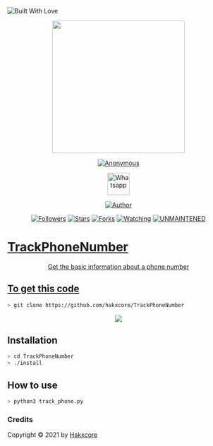 <p align="left">
  <a><img title="Built With Love" src="https://forthebadge.com/images/badges/built-with-love.svg" ></a>
 </p>
<p align="center">
  <img src="https://raw.githubusercontent.com/hakxcore/TrackPhoneNumber/main/media/TrackPhoneNumber.png" width="300" height="300"/>
</p>
<p align="center">
<a href="#"><img title="Anonymous" src="https://img.shields.io/badge/-%20TrackPhoneNumber-green%3FcolorA%3D%2523ff0000%26colorB%3D%2523017e40"></a>
</p>
<p align="center">
  <a href="https://wa.me/+916006211429"><img title="Whatsapp" src="https://simpleicons.org/icons/whatsapp.svg" width="50" height="50"></a>
</p>
<p align="center">
<a href="https://github.com/hakxcore"><img title="Author" src="https://img.shields.io/badge/Author-mukesh%20kumar-red.svg?style=for-the-badge&logo=github"></a>
</p>
<p align="center">
<a href="https://github.com/hakxcore/followers"><img title="Followers" src="https://img.shields.io/github/followers/hakxcore?color=blue&style=flat-square"></a>
<a href="https://github.com/hakxcore/stargazers/"><img title="Stars" src="https://img.shields.io/github/stars/hakxcore/TrackPhoneNumber?color=red&style=flat-square"></a>
<a href="https://github.com/hakxcore/TrackPhoneNumber/network/members"><img title="Forks" src="https://img.shields.io/github/forks/hakxcore/TrackPhoneNumber?color=red&style=flat-square"></a>
<a href="https://github.com/hakxcore/TrackPhoneNumber/watchers"><img title="Watching" src="https://img.shields.io/github/watchers/hakxcore/TrackPhoneNumber?label=Watchers&color=blue&style=flat-square"></a>
<a href="#"><img title="UNMAINTENED" src="https://img.shields.io/badge/UNMAINTENED-YES-blue.svg"</a>
</p>

 # TrackPhoneNumber
<p align="center">Get the basic information about a phone number</p>


## To get this code

```bash
> git clone https://github.com/hakxcore/TrackPhoneNumber
```



<p align="center">
  <img src="https://profile-counter.glitch.me/phoneinfo/count.svg" />
</p>

## Installation

```bash
> cd TrackPhoneNumber
> ./install
```


## How to use

```bash
> python3 track_phone.py
```

### Credits
Copyright © 2021 by <a href="https://github.com/hakxcore">Hakxcore</a>
